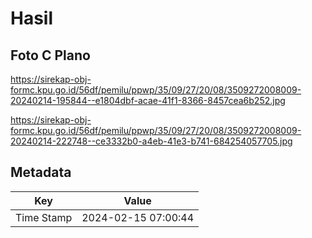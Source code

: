 # Hasil

## Foto C Plano

https://sirekap-obj-formc.kpu.go.id/56df/pemilu/ppwp/35/09/27/20/08/3509272008009-20240214-195844--e1804dbf-acae-41f1-8366-8457cea6b252.jpg

https://sirekap-obj-formc.kpu.go.id/56df/pemilu/ppwp/35/09/27/20/08/3509272008009-20240214-222748--ce3332b0-a4eb-41e3-b741-684254057705.jpg


## Metadata

| Key        | Value               |
| ---------- | ------------------- |
| Time Stamp | 2024-02-15 07:00:44 |



